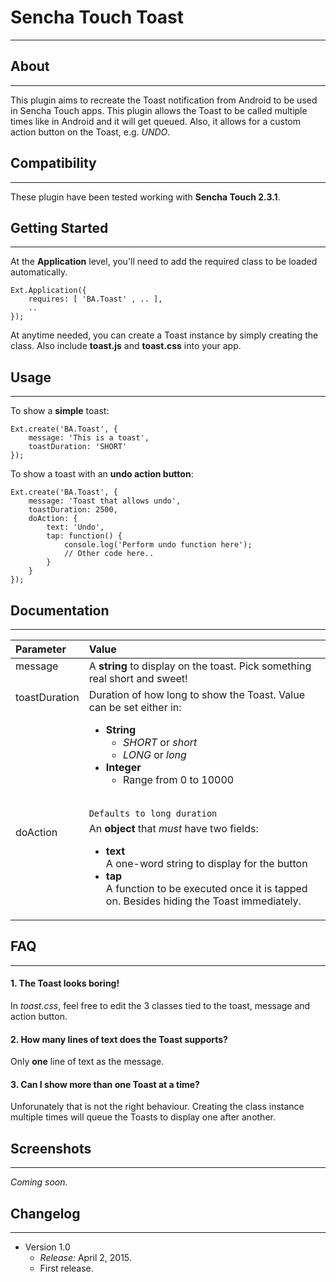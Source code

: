 # Sencha Touch Toast
---

## About

---
This plugin aims to recreate the Toast notification from Android to be used in Sencha Touch apps. This plugin allows the Toast to be called multiple times like in Android and it will get queued. Also, it allows for a custom action button on the Toast, e.g. *UNDO*.

## Compatibility

---
These plugin have been tested working with **Sencha Touch 2.3.1**.

## Getting Started
---
At the **Application** level, you'll need to add the required class to be loaded automatically.

	Ext.Application({
		requires: [ 'BA.Toast' , .. ],
		..
	});

At anytime needed, you can create a Toast instance by simply creating the class. Also include **toast.js** and **toast.css** into your app.

## Usage
---

To show a **simple** toast:

	Ext.create('BA.Toast', {
		message: 'This is a toast',
		toastDuration: 'SHORT'
	});

To show a toast with an **undo action button**:

	Ext.create('BA.Toast', {
		message: 'Toast that allows undo',
		toastDuration: 2500,
		doAction: {
			text: 'Undo',
			tap: function() {
				console.log('Perform undo function here');
				// Other code here..
			}
		}
	});
	
## Documentation
---
Parameter     | Value
:------------ | :----
message<br><br>       | A **string** to display on the toast. Pick something real short and sweet!
toastDuration<br><br><br><br><br><br><br><br><br><br> | Duration of how long to show the Toast. Value can be set either in:<br><ul><li>**String**<ul><li>*SHORT* or *short*</li><li>*LONG* or *long*</ul></li><li>**Integer**<ul><li>Range from 0 to 10000</li></ul></li></ul><br>`Defaults to long duration`
doAction<br><br><br><br><br><br><br> | An **object** that *must* have two fields:<ul><li>**text**<br>A one-word string to display for the button</li><li>**tap**<br>A function to be executed once it is tapped on. Besides hiding the Toast immediately.</li></ul>

## FAQ
---

#### 1. The Toast looks boring!
In *toast.css*, feel free to edit the 3 classes tied to the toast, message and action button.

#### 2. How many lines of text does the Toast supports?
Only **one** line of text as the message.

#### 3. Can I show more than one Toast at a time?
Unforunately that is not the right behaviour. Creating the class instance multiple times will queue the Toasts to display one after another.


## Screenshots
---

*Coming soon.*

## Changelog
---
* Version 1.0
	* *Release:* April 2, 2015.
	* First release.

